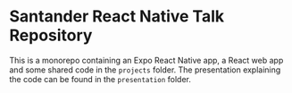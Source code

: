 # Santander React Native Talk Repository

This is a monorepo containing an Expo React Native app, a React web app and some shared code in the `projects` folder. The presentation explaining the code can be found in the `presentation` folder.
